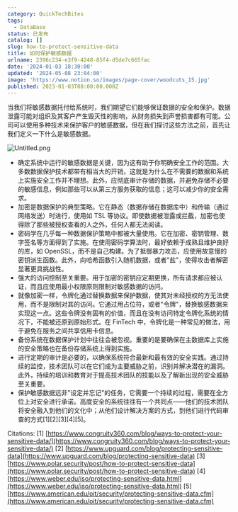 ```yaml
---
category: QuickTechBites
tags:
  - DataBase
status: 已发布
catalog: []
slug: how-to-protect-sensitive-data
title: 如何保护敏感数据
urlname: 2396c234-e3f9-4248-85f4-d5de7c665fac
date: '2024-01-03 18:30:00'
updated: '2024-05-08 23:04:00'
image: 'https://www.notion.so/images/page-cover/woodcuts_15.jpg'
published: 2023-01-03T08:00:00.000Z
---
```


当我们将敏感数据托付给系统时，我们期望它们能够保证数据的安全和保护。数据泄露可能对组织及其客户产生毁灭性的影响，从财务损失到声誉损害都有可能。公司可以使用多种技术来保护客户的敏感数据，但在我们探讨这些方法之前，首先让我们定义一下什么是敏感数据。


![Untitled.png](https://prod-files-secure.s3.us-west-2.amazonaws.com/5d24fe63-e567-4804-86f9-9fdc62e13082/aa7e6578-50d6-4f37-a4e4-28071bd0fba3/Untitled.png?X-Amz-Algorithm=AWS4-HMAC-SHA256&X-Amz-Content-Sha256=UNSIGNED-PAYLOAD&X-Amz-Credential=ASIAZI2LB466RDBJKDSY%2F20250228%2Fus-west-2%2Fs3%2Faws4_request&X-Amz-Date=20250228T053921Z&X-Amz-Expires=3600&X-Amz-Security-Token=IQoJb3JpZ2luX2VjEE4aCXVzLXdlc3QtMiJIMEYCIQDwA1rpQAzvT5Sg9C5OvrEdCitWI1NgPAKht3lFGhNH%2FgIhANCui5wIc4nLrsUzd6AOw5dX463FohW%2Bgs3wFfkLtIXjKogECIb%2F%2F%2F%2F%2F%2F%2F%2F%2F%2FwEQABoMNjM3NDIzMTgzODA1IgwQwJqJ%2F9hHYBWepcwq3AP68PZ9JJIWvrxGPZAj7mWMzNUeOZWtyvhQVi9i9hvKLpK%2FDJflSvomqNerEP2Vok03xsDieqcK6n0D6nibqEA%2BkXIw2T8HNLwkoiUpJERwxgvjOiCELebYOYs%2BaTGD9ZswAARWRe7U694LGd%2BOOVzRZ0kJ%2BQHWWDW2usz9b9%2FDehBc1W3x7x73%2FdshKNtkjYGFO8IAHctXMN7RUbeVqkszSIvBr3Yn3pvWc%2F4D3t95nQ%2BIBnMgN84%2B%2FcjDNkBc4hMJYE66AIU96WWdTqgVvLxwo%2Bcd1%2FFq98EIr84C0vq1G4z7E%2Fx6tysNe6%2BNl2Ztc%2BeFvoK%2FRPWn8HIqkX%2BLTRkg7IWAoHsSwnV8H%2FyOplIfy%2Fe%2F2vZhFlw2au3qARHVIrrefW0aivb2atGEn3riy%2B1corGv9CK0frus8UzG9oEvDEuzxD48Q83gqyqnuVI0goj9%2BxvtC6SwKxeehJNxuM0jzcKlPH0NHvfYLP4eUHiXoPXX12LvdeMXZgy9ZuubTtH5QzE0SjujafbkNAMZxsvGzQBqboLLWk4bwKdH9EHgEpla7FP48Gw6fdNlMx%2FrT%2FdDAxm0rfojWZGMhY0DJ%2BbAhcwLJ58lP8Xq%2BM1uAfWFjhhQcw5tfPLF%2FMbOZTDfjoW%2BBjqkAaAzp7Xv%2BRyLaGFyklGTvptgx6nYlysoyNC3QDdX%2FeV%2Boi%2Bp5BA%2FzANZDONxZlu99T9ow%2BGo3Hw7rMkCWUeb5jzK87WeCKzvfh95hgbbCu6Ll%2FCSwKNRg4S6NlINxuv2FX%2FIl30Z3SHxu7prxdqtbZMaDGi3Lc97c%2FkvPSE%2BAdEa0PNrMYsT4%2FZR%2FK0q8E8bDPktZqH9H7lsBKAosS9h7yhsarcD&X-Amz-Signature=7ca8d38391e0232a82d939d787c809927bc74827d9d9a9d7a27112c7554ca67c&X-Amz-SignedHeaders=host&x-id=GetObject)

- 确定系统中运行的敏感数据是关键，因为这有助于你明确安全工作的范围。大多数数据保护技术都带有相当大的开销，这就是为什么在不需要的数据和系统上实施安全工作并不理想。此外，应彻底审计存储的数据，并避免存储不必要的敏感信息，例如那些可以从第三方服务获取的信息；这可以减少你的安全需求。
- 加密是数据保护的典型策略。它在静态（数据存储在数据库中）和传输（通过网络发送）时进行，使用如 TSL 等协议。即使数据被泄露或拦截，加密也使得除了那些被授权查看的人之外，任何人都无法阅读。
- 密码学在几乎每一种数据保护策略中都被大量使用。它在加密、密钥管理、数字签名等方面得到了实施。在使用密码学算法时，最好依赖于成熟且维护良好的库，如 OpenSSL，而不是自己构建。为了抵御暴力攻击，应使用故意慢的密钥派生函数。此外，向哈希函数引入随机数据，或者"盐"，使得攻击者解密显著更具挑战性。
- 强大的访问控制至关重要。用于加密的密钥应定期更换，所有请求都应被认证，而且应使用最小权限原则限制对敏感数据的访问。
- 就像加密一样，令牌化通过替换数据来保护数据，使其对未经授权的方无法使用，而不是限制对其的访问。它通过用占位符，或者"令牌"，替换敏感数据来实现这一点。这些令牌没有固有的价值，而且在没有访问特定令牌化系统的情况下，不能被还原到原始形式。在 FinTech 中，令牌化是一种常见的做法，用于避免在服务之间共享信用卡信息。
- 备份系统在数据保护计划中往往会被忽视。重要的是要确保在主数据库上实施的安全策略也在备份存储系统上得到实施。
- 进行定期的审计是必要的，以确保系统符合最新和最有效的安全实践。通过持续的监控，技术团队可以在它们成为主要威胁之前，识别并解决潜在的漏洞。此外，持续的培训和教育对于提高技术团队的技能以及了解新出现的安全威胁至关重要。
- 保护敏感数据远非"设定并忘记"的任务，它需要一个持续的过程，需要在全方位上对安全进行承诺。高度安全的系统往往有一个共同点——他们的技术团队将安全融入到他们的文化中；从他们设计解决方案的方式，到他们进行代码审查的方式[1][2][3][4][5]。

Citations:
[1] [https://www.congruity360.com/blog/ways-to-protect-your-sensitive-data/](https://www.congruity360.com/blog/ways-to-protect-your-sensitive-data/)
[2] [https://www.upguard.com/blog/protecting-sensitive-data](https://www.upguard.com/blog/protecting-sensitive-data)
[3] [https://www.polar.security/post/how-to-protect-sensitive-data](https://www.polar.security/post/how-to-protect-sensitive-data)
[4] [https://www.weber.edu/iso/protecting-sensitive-data.html](https://www.weber.edu/iso/protecting-sensitive-data.html)
[5] [https://www.american.edu/oit/security/protecting-sensitive-data.cfm](https://www.american.edu/oit/security/protecting-sensitive-data.cfm)

